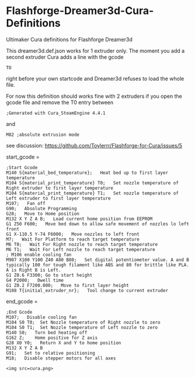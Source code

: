 # Flashforge-Dreamer3d-Cura-Definitions
Ultimaker Cura definitions for Flashforge Dreamer3d 


This dreamer3d.def.json works for 1 extruder only.
The moment you add a second extruder Cura adds a line with the gcode
```
TO
```
right before your own startcode and Dreamer3d refuses to load the whole file.



For now this definition should works fine with 2 extruders if you open the gcode file and remove the T0 entry between
```
;Generated with Cura_SteamEngine 4.4.1
```
and
```
M82 ;absolute extrusion mode
```


see discussion: https://github.com/Toylerrr/Flashforge-for-Cura/issues/5

start_gcode = 
```
;Start Gcode
M140 S{material_bed_temperature};   Heat bed up to first layer temperature
M104 S{material_print_temperature} T0;   Set nozzle temperature of Right extruder to first layer temperature
M104 S{material_print_temperature} T1;   Set nozzle temperature of Left extruder to first layer temperature
M107;   Fan off
G90;   Absolute Programming
G28;   Move to Home position 
M132 X Y Z A B;   Load current home position from EEPROM
G1 Z50 F600;   Move bed down to allow safe movement of nozzles lo left front
G1 X-110.5 Y-74 F6000;   Move nozzles to left front
M7;   Wait For Platform to reach target temperature
M6 T0;   Wait For Right nozzle to reach target temperature
M6 T1;   Wait For Left nozzle to reach target temperature
; M106 enable cooling fan
M907 X100 Y100 Z40 A80 B80;   Set digital potentiometer value. A and B typically 100 for tough filament like ABS and 80 for brittle like PLA. A is Right B is Left.
G1 Z0.6 F3300; Go to start height
G4 P2000;   Dwell time
G1 Z0.2 F7200.000;   Move to first layer height
M108 T{initial_extruder_nr};   Tool change to current extruder
```


end_gcode =
```
;End Gcode
M107;   Disable cooling fan
M104 S0 T0;  Set Nozzle temperature of Right nozzle to zero
M104 S0 T1;  Set Nozzle temperature of Left nozzle to zero
M140 S0;   Turn bed heating off
G162 Z;    Home positive for Z axis
G28 X0 Y0;   Return X and Y to home position
M132 X Y Z A B
G91;   Set to relative positioning
M18;   Disable stepper motors for all axes

<img src=cura.png>
